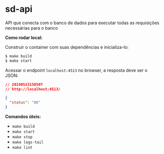 # sd-api
API que conecta com o banco de dados para executar todas as requisições necessárias para o banco

**Como rodar local:**

Construir o container com suas dependências e inicializa-lo:

```sh
$ make build
$ make start
```

Acessar o endpoint `localhost:4513` no browser, a resposta deve ser o JSON:

```json
// 20190523150507
// http://localhost:4513/

{
  "status": "OK"
}
```

**Comandos úteis:**

- `make build`
- `make start`
- `make stop`
- `make logs-tail`
- `make lint`
